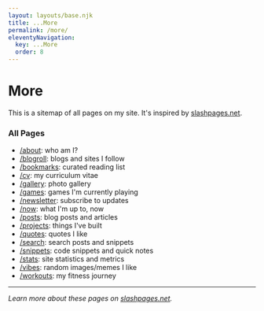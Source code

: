 ```yaml
---
layout: layouts/base.njk
title: ...More
permalink: /more/
eleventyNavigation:
  key: ...More
  order: 8
---
```


# More

This is a sitemap of all pages on my site. It's inspired by [slashpages.net](https://slashpages.net).


### All Pages

- [/about](/about/): who am I?
- [/blogroll](/blogroll/): blogs and sites I follow
- [/bookmarks](/bookmarks/): curated reading list
- [/cv](/cv/): my curriculum vitae
- [/gallery](/gallery/): photo gallery
- [/games](/games/): games I'm currently playing
- [/newsletter](/newsletter/): subscribe to updates
- [/now](/now/): what I'm up to, now
- [/posts](/posts/): blog posts and articles
- [/projects](/projects/): things I've built
- [/quotes](/quotes/): quotes I like
- [/search](/search/): search posts and snippets
- [/snippets](/snippets/): code snippets and quick notes
- [/stats](/stats/): site statistics and metrics
- [/vibes](/vibes/): random images/memes I like
- [/workouts](/workouts/): my fitness journey



<!-- /accessibility -->
<!-- /blogroll: blogs I like/follow. -->
<!-- /books: books I like and recommend -->
<!-- /boycott: companies I don't like -->
<!-- /buttons -->
<!-- /changelog -->
<!-- /colophon: what's this website made of? -->
<!-- /contact: how to reach me -->
<!-- /contributions: my code contributions -->
<!-- /consulting -->
<!-- /donations -->
<!-- /guestbook -->
<!-- /hello -->
<!-- /hire -->
<!-- /interests: list of things I like in no particular order. -->
<!-- /links -->
<!-- /media -->
<!-- /next -->
<!-- /nope -->
<!-- /postroll: essays I like -->
<!-- /predictions: my predictions -->
<!-- /save: discount codes for things I recommend -->
<!-- /subscribe: get engaged, without the commitment -->
<!-- /uses: what I use -->
<!-- /verify -->
<!-- /where: where I am right now -->

---

*Learn more about these pages on [slashpages.net](https://slashpages.net).*
